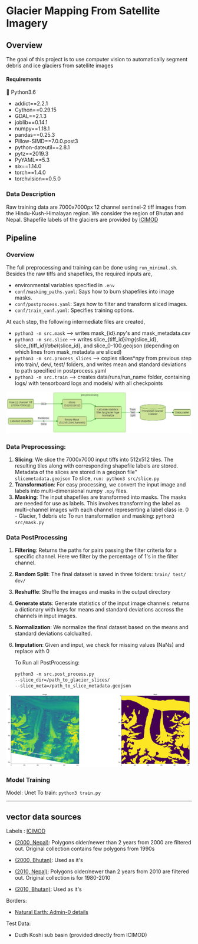 # Glacier Mapping From Satellite Imagery

## Overview
The goal of this project is to use computer vision to automatically segment debris and ice glaciers from satellite images

#### Requirements
🐍 Python3.6
* addict==2.2.1
* Cython==0.29.15
* GDAL==2.1.3
* joblib==0.14.1
* numpy==1.18.1
* pandas==0.25.3
* Pillow-SIMD==7.0.0.post3
* python-dateutil==2.8.1
* pytz==2019.3
* PyYAML==5.3
* six==1.14.0
* torch==1.4.0
* torchvision==0.5.0

### Data Description
Raw training data are 7000x7000px 12 channel sentinel-2 tiff images from the Hindu-Kush-Himalayan region. We consider the region of Bhutan and Nepal. Shapefile labels of the glaciers are provided by [ICIMOD](www.icimod.org) 


## Pipeline

### Overview

The full preprocessing and training can be done using `run_minimal.sh`. Besides
the raw tiffs and shapefiles, the required inputs are,

* environmental variables specified in `.env`
* `conf/masking_paths.yaml`: Says how to burn shapefiles into image masks.
* `conf/postprocess.yaml`: Says how to filter and transform sliced images.
* `conf/train_conf.yaml`: Specifies training options.

At each step, the following intermediate files are created,
* `python3 -m src.mask` --> writes mask_{id}.npy's and mask_metadata.csv
* `python3 -m src.slice` --> writes slice_{tiff_id}_img_{slice_id}, slice_{tiff_id}_label_{slice_id}, and slice_0-100.geojson (depending on which lines from mask_metadata are sliced)
* `python3 -m src.process_slices` --> copies slices*npy from previous step into train/, dev/, test/ folders, and writes mean and standard deviations to path specified in postprocess.yaml
* `python3 -m src.train` --> creates data/runs/run_name folder, containing logs/ with tensorboard logs and models/ with all checkpoints

![pipeline](pipeline.jpeg)
### Data Preprocessing:

1. **Slicing**: We slice the 7000x7000 input tiffs into 512x512 tiles. The resulting tiles along with corresponding shapefile labels are stored. Metadata of the slices are stored in a geojson file" ```slicemetadata.geojson```
    To slice, ```run: python3 src/slice.py```
2. **Transformation**: For easy processing, we convert the input image and labels into multi-dimensional numpy ``.npy`` files.
3. **Masking**: The input shapefiles are transformed into masks. The masks are needed for use as labels. This involves transforming the label as multi-channel images with each channel representing a label class ie. 0 - Glacier, 1 debris etc
    To run transformation and masking: ```python3 src/mask.py```

### Data PostProcessing
1. **Filtering**: Returns the paths for pairs passing the filter criteria for a specific channel. Here we filter by the percentage of 1's in the filter channel.
2. **Random Split**: The final dataset is saved in three folders: ``train/ test/ dev/``
3. **Reshuffle**: Shuffle the images and masks in the output directory
4. **Generate stats**: Generate statistics of the input image channels: returns a dictionary with keys for means and standard deviations accross the channels in input images.
5. **Normalization**: We normalize the final dataset based on the means and standard deviations calclualted.
6. **Imputation**: Given and input, we check for missing values (NaNs) and replace with 0

    To Run all PostProcessing: 
    ```
    python3 -m src.post_process.py
    --slice_dir=/path_to_glacier_slices/
    --slice_meta=/path_to_slice_metadata.geojson
    
    ```
 
![Image-Mask Pair](image_mask.png)

### Model Training
Model: Unet
To train:
```python3 train.py```

---

## vector data sources
Labels : [ICIMOD](http://www.icimod.org/)

* [(2000, Nepal)](http://rds.icimod.org/Home/DataDetail?metadataId=9351&searchlist=True): Polygons older/newer than 2 years from 2000 are filtered out. Original collection contains few polygons from 1990s

 * [(2000, Bhutan)](http://rds.icimod.org/Home/DataDetail?metadataId=9357&searchlist=True): Used as it's

* [(2010, Nepal)](http://rds.icimod.org/Home/DataDetail?metadataId=9348&searchlist=True): Polygons older/newer than 2 years from 2010 are filtered out. Original collection is for 1980-2010

* [(2010, Bhutan)](http://rds.icimod.org/Home/DataDetail?metadataId=9358&searchlist=True): Used as it's

Borders:
* [Natural Earth: Admin-0 details](http://www.naturalearthdata.com/downloads/10m-cultural-vectors/)

Test Data: 
* Dudh Koshi sub basin (provided directly from ICIMOD)
